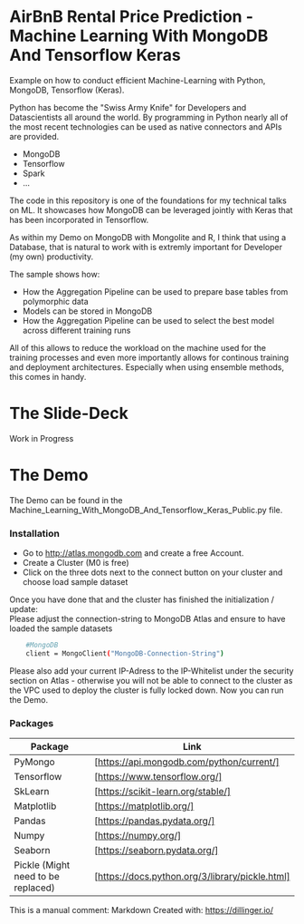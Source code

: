# AirBnB Rental Price Prediction - Machine Learning With MongoDB And Tensorflow Keras
Example on how to conduct efficient Machine-Learning with Python, MongoDB, Tensorflow (Keras).

Python has become the "Swiss Army Knife" for Developers and Datascientists all around the world.
By programming in Python nearly all of the most recent technologies can be used as native connectors and APIs are provided.
  - MongoDB
  - Tensorflow
  - Spark
  - ...

The code in this repository is one of the foundations for my technical talks on ML.
It showcases how MongoDB can be leveraged jointly with Keras that has been incorporated in Tensorflow.

As within my Demo on MongoDB with Mongolite and R, I think that using a Database, that is natural to work with is extremly important for Developer (my own) productivity.

The sample shows how:
- How the Aggregation Pipeline can be used to prepare base tables from polymorphic data
- Models can be stored in MongoDB
- How the Aggregation Pipeline can be used to select the best model across different training runs

All of this allows to reduce the workload on the machine used for the training processes and even more importantly allows for continous training and deployment architectures.
Especially when using ensemble methods, this comes in handy.

# The Slide-Deck
Work in Progress

# The Demo
The Demo can be found in the Machine_Learning_With_MongoDB_And_Tensorflow_Keras_Public.py file.

### Installation
- Go to http://atlas.mongodb.com and create a free Account.
- Create a Cluster (M0 is free)
- Click on the three dots next to the connect button on your cluster and choose load sample dataset <br>

Once you have done that and the cluster has finished the initialization / update:<br>
Please adjust the connection-string to MongoDB Atlas and ensure to have loaded the sample datasets
```sh
    #MongoDB
    client = MongoClient("MongoDB-Connection-String")
```
Please also add your current IP-Adress to the IP-Whitelist under the security section on Atlas - otherwise you will not be able to connect to the cluster as the VPC used to deploy the cluster is fully locked down.
Now you can run the Demo.

### Packages

| Package | Link |
| ------ | ------ |
| PyMongo | [https://api.mongodb.com/python/current/] |
| Tensorflow | [https://www.tensorflow.org/] |
| SkLearn | [https://scikit-learn.org/stable/] |
| Matplotlib | [https://matplotlib.org/] |
| Pandas | [https://pandas.pydata.org/] |
| Numpy | [https://numpy.org/] |
| Seaborn | [https://seaborn.pydata.org/] |
| Pickle (Might need to be replaced) | [https://docs.python.org/3/library/pickle.html] |




This is a manual comment:
Markdown Created with: https://dillinger.io/
